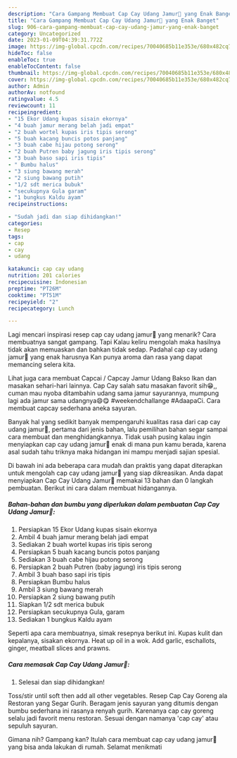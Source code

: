 ```yaml
---
description: "Cara Gampang Membuat Cap Cay Udang Jamur🍄 yang Enak Banget"
title: "Cara Gampang Membuat Cap Cay Udang Jamur🍄 yang Enak Banget"
slug: 906-cara-gampang-membuat-cap-cay-udang-jamur-yang-enak-banget
category: Uncategorized
date: 2023-01-09T04:39:31.772Z
image: https://img-global.cpcdn.com/recipes/70040685b11e353e/680x482cq70/cap-cay-udang-jamur-foto-resep-utama.jpg
hideToc: false
enableToc: true
enableTocContent: false
thumbnail: https://img-global.cpcdn.com/recipes/70040685b11e353e/680x482cq70/cap-cay-udang-jamur-foto-resep-utama.jpg
cover: https://img-global.cpcdn.com/recipes/70040685b11e353e/680x482cq70/cap-cay-udang-jamur-foto-resep-utama.jpg
author: Admin
authorAv: notfound
ratingvalue: 4.5
reviewcount: 11
recipeingredient:
- "15 Ekor Udang kupas sisain ekornya"
- "4 buah jamur merang belah jadi empat"
- "2 buah wortel kupas iris tipis serong"
- "5 buah kacang buncis potos panjang"
- "3 buah cabe hijau potong serong"
- "2 buah Putren baby jagung iris tipis serong"
- "3 buah baso sapi iris tipis"
- " Bumbu halus"
- "3 siung bawang merah"
- "2 siung bawang putih"
- "1/2 sdt merica bubuk"
- "secukupnya Gula garam"
- "1 bungkus Kaldu ayam"
recipeinstructions:

- "Sudah jadi dan siap dihidangkan!"
categories:
- Resep
tags:
- cap
- cay
- udang

katakunci: cap cay udang 
nutrition: 201 calories
recipecuisine: Indonesian
preptime: "PT26M"
cooktime: "PT51M"
recipeyield: "2"
recipecategory: Lunch

---
```



Lagi mencari inspirasi resep cap cay udang jamur🍄 yang menarik? Cara membuatnya sangat gampang. Tapi Kalau keliru mengolah maka hasilnya tidak akan memuaskan dan bahkan tidak sedap. Padahal cap cay udang jamur🍄 yang enak harusnya Kan punya aroma dan rasa yang dapat memancing selera kita.


Lihat juga cara membuat Capcai / Capcay Jamur Udang Bakso Ikan dan masakan sehari-hari lainnya. Cap Cay salah satu masakan favorit sih😁,, cuman mau nyoba ditambahin udang sama jamur sayurannya, mumpung lagi ada jamur sama udangnya😄😋 #weekendchallange #AdaapaCi. Cara membuat capcay sederhana aneka sayuran.

Banyak hal yang sedikit banyak mempengaruhi kualitas rasa dari cap cay udang jamur🍄, pertama dari jenis bahan, lalu pemilihan bahan segar sampai cara membuat dan menghidangkannya. Tidak usah pusing kalau ingin menyiapkan cap cay udang jamur🍄 enak di mana pun kamu berada, karena asal sudah tahu triknya maka hidangan ini mampu menjadi sajian spesial.


Di bawah ini ada beberapa cara mudah dan praktis yang dapat diterapkan untuk mengolah cap cay udang jamur🍄 yang siap dikreasikan. Anda dapat menyiapkan Cap Cay Udang Jamur🍄 memakai 13 bahan dan 0 langkah pembuatan. Berikut ini cara dalam membuat hidangannya.

<!--inarticleads1-->

##### Bahan-bahan dan bumbu yang diperlukan dalam pembuatan Cap Cay Udang Jamur🍄:

1. Persiapkan 15 Ekor Udang kupas sisain ekornya
1. Ambil 4 buah jamur merang belah jadi empat
1. Sediakan 2 buah wortel kupas iris tipis serong
1. Persiapkan 5 buah kacang buncis potos panjang
1. Sediakan 3 buah cabe hijau potong serong
1. Persiapkan 2 buah Putren (baby jagung) iris tipis serong
1. Ambil 3 buah baso sapi iris tipis
1. Persiapkan  Bumbu halus
1. Ambil 3 siung bawang merah
1. Persiapkan 2 siung bawang putih
1. Siapkan 1/2 sdt merica bubuk
1. Persiapkan secukupnya Gula, garam
1. Sediakan 1 bungkus Kaldu ayam


Seperti apa cara membuatnya, simak resepnya berikut ini. Kupas kulit dan kepalanya, sisakan ekornya. Heat up oil in a wok. Add garlic, eschallots, ginger, meatball slices and prawns. 

<!--inarticleads2-->

##### Cara memasak Cap Cay Udang Jamur🍄:


1. Selesai dan siap dihidangkan!

Toss/stir until soft then add all other vegetables. Resep Cap Cay Goreng ala Restoran yang Segar Gurih. Beragam jenis sayuran yang ditumis dengan bumbu sederhana ini rasanya renyah gurih. Karenanya cap cay goreng selalu jadi favorit menu restoran. Sesuai dengan namanya &#39;cap cay&#39; atau sepuluh sayuran. 

Gimana nih? Gampang kan? Itulah cara membuat cap cay udang jamur🍄 yang bisa anda lakukan di rumah. Selamat menikmati
